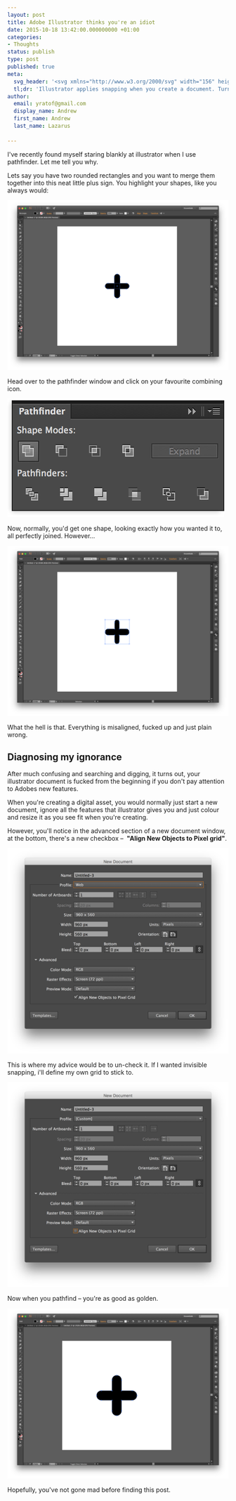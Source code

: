 ```yaml
---
layout: post
title: Adobe Illustrator thinks you're an idiot
date: 2015-10-18 13:42:00.000000000 +01:00
categories:
- Thoughts
status: publish
type: post
published: true
meta:
  svg_header: '<svg xmlns="http://www.w3.org/2000/svg" width="156" height="156" viewBox="0 0 156 156"><path d="M0 0v156h156V0H0zm130 130H26V26h104v104z"/><path d="M52.1 104H82l8.6 17 9.9.6L72.2 52h-10l-28.7 52h18.6zM67 52.8L78.7 84H55.3L67 52.8zM112 64h9v51h-9zm4.6-10.5c3.3 0 6-2.7 6-6s-2.7-6.1-6-6.1-6.1 2.8-6.1 6.1 2.8 6 6.1 6z"/></svg>'
  tl;dr: 'Illustrator applies snapping when you create a document. Turn it off in the advanced section.'
author:
  email: yratof@gmail.com
  display_name: Andrew
  first_name: Andrew
  last_name: Lazarus
    
---
```


I've recently found myself staring blankly at illustrator when I use pathfinder. Let me tell you why.

Lets say you have two rounded rectangles and you want to merge them together into this neat little plus sign. You highlight your shapes, like you always would:

![image](/assets/imgs/illustrator_snapping_01.png)

Head over to the pathfinder window and click on your favourite combining icon.

![image](/assets/imgs/illustrator_snapping_02.png)

Now, normally, you'd get one shape, looking exactly how you wanted it to, all perfectly joined. However...

![image](/assets/imgs/illustrator_snapping_03.png)

What the hell is that. Everything is misaligned, fucked up and just plain wrong.

## Diagnosing my ignorance

After much confusing and searching and digging, it turns out, your illustrator document is fucked from the beginning if you don't pay attention to Adobes new features.

When you're creating a digital asset, you would normally just start a new document, ignore all the features that illustrator gives you and just colour and resize it as you see fit when you're creating.

However, you'll notice in the advanced section of a new document window, at the bottom, there's a new checkbox –  __"Align New Objects to Pixel grid"__.

![image](/assets/imgs/illustrator_snapping_04.png)

This is where my advice would be to un-check it. If I wanted invisible snapping, i'll define my own grid to stick to.

![image](/assets/imgs/illustrator_snapping_05.png)

Now when you pathfind – you're as good as golden.

![image](/assets/imgs/illustrator_snapping_06.png)

Hopefully, you've not gone mad before finding this post.